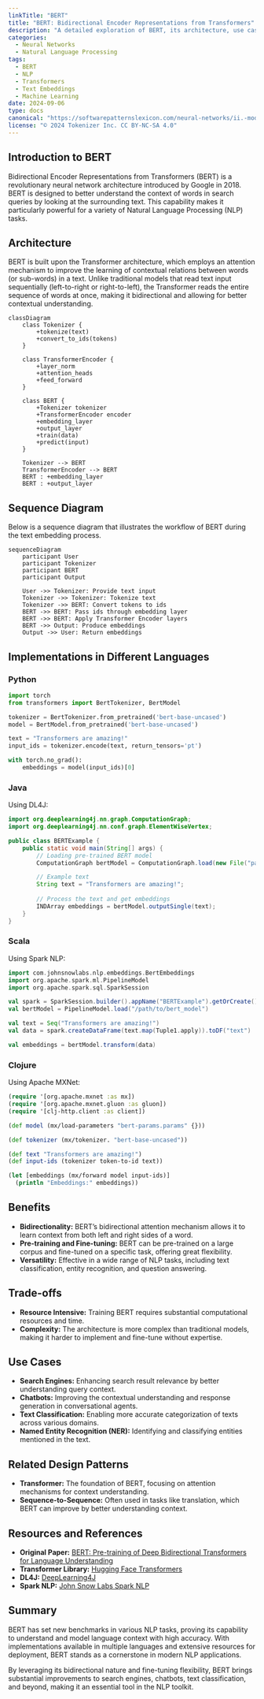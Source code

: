 ```yaml
---
linkTitle: "BERT"
title: "BERT: Bidirectional Encoder Representations from Transformers"
description: "A detailed exploration of BERT, its architecture, use cases in NLP, and practical implementation in multiple programming languages."
categories:
  - Neural Networks
  - Natural Language Processing
tags:
  - BERT
  - NLP
  - Transformers
  - Text Embeddings
  - Machine Learning
date: 2024-09-06
type: docs
canonical: "https://softwarepatternslexicon.com/neural-networks/ii.-model-architecture-patterns-used-in-neural-networks/4.-attention-mechanisms-and-transformers/bert"
license: "© 2024 Tokenizer Inc. CC BY-NC-SA 4.0"
---
```


## Introduction to BERT

Bidirectional Encoder Representations from Transformers (BERT) is a revolutionary neural network architecture introduced by Google in 2018. BERT is designed to better understand the context of words in search queries by looking at the surrounding text. This capability makes it particularly powerful for a variety of Natural Language Processing (NLP) tasks.

## Architecture

BERT is built upon the Transformer architecture, which employs an attention mechanism to improve the learning of contextual relations between words (or sub-words) in a text. Unlike traditional models that read text input sequentially (left-to-right or right-to-left), the Transformer reads the entire sequence of words at once, making it bidirectional and allowing for better contextual understanding.

```mermaid
classDiagram
    class Tokenizer {
        +tokenize(text)
        +convert_to_ids(tokens)
    }
    
    class TransformerEncoder {
        +layer_norm
        +attention_heads
        +feed_forward
    }

    class BERT {
        +Tokenizer tokenizer
        +TransformerEncoder encoder
        +embedding_layer
        +output_layer
        +train(data)
        +predict(input)
    }
    
    Tokenizer --> BERT
    TransformerEncoder --> BERT
    BERT : +embedding_layer
    BERT : +output_layer
```

## Sequence Diagram

Below is a sequence diagram that illustrates the workflow of BERT during the text embedding process.

```mermaid
sequenceDiagram
    participant User
    participant Tokenizer
    participant BERT
    participant Output

    User ->> Tokenizer: Provide text input
    Tokenizer ->> Tokenizer: Tokenize text
    Tokenizer ->> BERT: Convert tokens to ids
    BERT ->> BERT: Pass ids through embedding layer
    BERT ->> BERT: Apply Transformer Encoder layers
    BERT ->> Output: Produce embeddings
    Output ->> User: Return embeddings
```

## Implementations in Different Languages

### Python

```python
import torch
from transformers import BertTokenizer, BertModel

tokenizer = BertTokenizer.from_pretrained('bert-base-uncased')
model = BertModel.from_pretrained('bert-base-uncased')

text = "Transformers are amazing!"
input_ids = tokenizer.encode(text, return_tensors='pt')

with torch.no_grad():
    embeddings = model(input_ids)[0]
```

### Java

Using DL4J:

```java
import org.deeplearning4j.nn.graph.ComputationGraph;
import org.deeplearning4j.nn.conf.graph.ElementWiseVertex;

public class BERTExample {
    public static void main(String[] args) {
        // Loading pre-trained BERT model
        ComputationGraph bertModel = ComputationGraph.load(new File("path/to/bert/model"), false);

        // Example text
        String text = "Transformers are amazing!";
        
        // Process the text and get embeddings
        INDArray embeddings = bertModel.outputSingle(text);
    }
}
```

### Scala

Using Spark NLP:

```scala
import com.johnsnowlabs.nlp.embeddings.BertEmbeddings
import org.apache.spark.ml.PipelineModel
import org.apache.spark.sql.SparkSession

val spark = SparkSession.builder().appName("BERTExample").getOrCreate()
val bertModel = PipelineModel.load("/path/to/bert_model")

val text = Seq("Transformers are amazing!")
val data = spark.createDataFrame(text.map(Tuple1.apply)).toDF("text")

val embeddings = bertModel.transform(data)
```

### Clojure

Using Apache MXNet:

```clojure
(require '[org.apache.mxnet :as mx])
(require '[org.apache.mxnet.gluon :as gluon])
(require '[clj-http.client :as client])

(def model (mx/load-parameters "bert-params.params" {}))

(def tokenizer (mx/tokenizer. "bert-base-uncased"))

(def text "Transformers are amazing!")
(def input-ids (tokenizer token-to-id text))

(let [embeddings (mx/forward model input-ids)]
  (println "Embeddings:" embeddings))
```

## Benefits

- **Bidirectionality:** BERT’s bidirectional attention mechanism allows it to learn context from both left and right sides of a word.
- **Pre-training and Fine-tuning:** BERT can be pre-trained on a large corpus and fine-tuned on a specific task, offering great flexibility.
- **Versatility:** Effective in a wide range of NLP tasks, including text classification, entity recognition, and question answering.

## Trade-offs

- **Resource Intensive:** Training BERT requires substantial computational resources and time.
- **Complexity:** The architecture is more complex than traditional models, making it harder to implement and fine-tune without expertise.

## Use Cases

- **Search Engines:** Enhancing search result relevance by better understanding query context.
- **Chatbots:** Improving the contextual understanding and response generation in conversational agents.
- **Text Classification:** Enabling more accurate categorization of texts across various domains.
- **Named Entity Recognition (NER):** Identifying and classifying entities mentioned in the text.

## Related Design Patterns

- **Transformer:** The foundation of BERT, focusing on attention mechanisms for context understanding.
- **Sequence-to-Sequence:** Often used in tasks like translation, which BERT can improve by better understanding context.

## Resources and References

- **Original Paper:** [BERT: Pre-training of Deep Bidirectional Transformers for Language Understanding](https://arxiv.org/abs/1810.04805)
- **Transformer Library:** [Hugging Face Transformers](https://github.com/huggingface/transformers)
- **DL4J:** [DeepLearning4J](https://deeplearning4j.konduit.ai/)
- **Spark NLP:** [John Snow Labs Spark NLP](https://nlp.johnsnowlabs.com/)

## Summary

BERT has set new benchmarks in various NLP tasks, proving its capability to understand and model language context with high accuracy. With implementations available in multiple languages and extensive resources for deployment, BERT stands as a cornerstone in modern NLP applications.

By leveraging its bidirectional nature and fine-tuning flexibility, BERT brings substantial improvements to search engines, chatbots, text classification, and beyond, making it an essential tool in the NLP toolkit.
